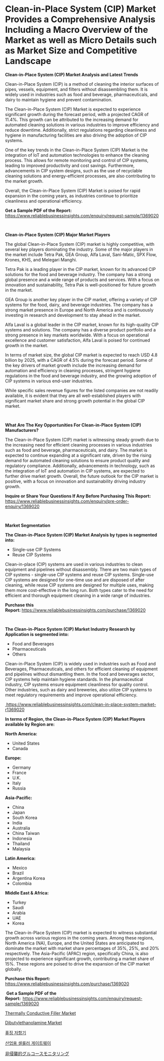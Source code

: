 <p><h1>Clean-in-Place System (CIP) Market Provides a Comprehensive Analysis Including a Macro Overview of the Market as well as Micro Details such as Market Size and Competitive Landscape</h1></p><p><strong>Clean-in-Place System (CIP) Market Analysis and Latest Trends</strong></p>
<p><p>Clean-in-Place System (CIP) is a method of cleaning the interior surfaces of pipes, vessels, equipment, and filters without disassembling them. It is widely used in industries such as food and beverage, pharmaceuticals, and dairy to maintain hygiene and prevent contamination.</p><p>The Clean-in-Place System (CIP) Market is expected to experience significant growth during the forecast period, with a projected CAGR of 11.4%. This growth can be attributed to the increasing demand for automated cleaning solutions in various industries to improve efficiency and reduce downtime. Additionally, strict regulations regarding cleanliness and hygiene in manufacturing facilities are also driving the adoption of CIP systems.</p><p>One of the key trends in the Clean-in-Place System (CIP) Market is the integration of IoT and automation technologies to enhance the cleaning process. This allows for remote monitoring and control of CIP systems, leading to improved productivity and cost savings. Furthermore, advancements in CIP system designs, such as the use of recyclable cleaning solutions and energy-efficient processes, are also contributing to the market growth.</p><p>Overall, the Clean-in-Place System (CIP) Market is poised for rapid expansion in the coming years, as industries continue to prioritize cleanliness and operational efficiency.</p></p>
<p><strong>Get a Sample PDF of the Report:&nbsp;</strong> <a href="https://www.reliablebusinessinsights.com/enquiry/request-sample/1369020">https://www.reliablebusinessinsights.com/enquiry/request-sample/1369020</a></p>
<p>&nbsp;</p>
<p><strong>Clean-in-Place System (CIP) Major Market Players</strong></p>
<p><p>The global Clean-in-Place System (CIP) market is highly competitive, with several key players dominating the industry. Some of the major players in the market include Tetra Pak, GEA Group, Alfa Laval, Sani-Matic, SPX Flow, Krones, KHS, and Melegari Manghi.</p><p>Tetra Pak is a leading player in the CIP market, known for its advanced CIP solutions for the food and beverage industry. The company has a strong global presence and a wide range of products and services. With a focus on innovation and sustainability, Tetra Pak is well-positioned for future growth in the market.</p><p>GEA Group is another key player in the CIP market, offering a variety of CIP systems for the food, dairy, and beverage industries. The company has a strong market presence in Europe and North America and is continuously investing in research and development to stay ahead in the market.</p><p>Alfa Laval is a global leader in the CIP market, known for its high-quality CIP systems and solutions. The company has a diverse product portfolio and a strong presence in key markets worldwide. With a focus on operational excellence and customer satisfaction, Alfa Laval is poised for continued growth in the market.</p><p>In terms of market size, the global CIP market is expected to reach USD 4.8 billion by 2025, with a CAGR of 4.5% during the forecast period. Some of the key drivers of market growth include the increasing demand for automation and efficiency in cleaning processes, stringent hygiene regulations in the food and beverage industry, and the growing adoption of CIP systems in various end-user industries. </p><p>While specific sales revenue figures for the listed companies are not readily available, it is evident that they are all well-established players with significant market share and strong growth potential in the global CIP market.</p></p>
<p>&nbsp;</p>
<p><strong>What Are The Key Opportunities For Clean-in-Place System (CIP) Manufacturers?</strong></p>
<p><p>The Clean-in-Place System (CIP) market is witnessing steady growth due to the increasing need for efficient cleaning processes in various industries such as food and beverage, pharmaceuticals, and dairy. The market is expected to continue expanding at a significant rate, driven by the rising demand for automated cleaning solutions to ensure product quality and regulatory compliance. Additionally, advancements in technology, such as the integration of IoT and automation in CIP systems, are expected to further drive market growth. Overall, the future outlook for the CIP market is positive, with a focus on innovation and sustainability driving industry growth.</p></p>
<p><strong>Inquire or Share Your Questions If Any Before Purchasing This Report:</strong> <a href="https://www.reliablebusinessinsights.com/enquiry/pre-order-enquiry/1369020">https://www.reliablebusinessinsights.com/enquiry/pre-order-enquiry/1369020</a></p>
<p>&nbsp;</p>
<p><strong>Market Segmentation</strong></p>
<p><strong>The Clean-in-Place System (CIP) Market Analysis by types is segmented into:</strong></p>
<p><ul><li>Single-use CIP Systems</li><li>Reuse CIP Systems</li></ul></p>
<p><p>Clean-in-place (CIP) systems are used in various industries to clean equipment and pipelines without disassembly. There are two main types of CIP systems - single-use CIP systems and reuse CIP systems. Single-use CIP systems are designed for one-time use and are disposed of after cleaning, while reuse CIP systems are designed for multiple uses, making them more cost-effective in the long run. Both types cater to the need for efficient and thorough equipment cleaning in a wide range of industries.</p></p>
<p><strong>Purchase this Report:&nbsp;</strong><a href="https://www.reliablebusinessinsights.com/purchase/1369020">https://www.reliablebusinessinsights.com/purchase/1369020</a></p>
<p>&nbsp;</p>
<p><strong>The Clean-in-Place System (CIP) Market Industry Research by Application is segmented into:</strong></p>
<p><ul><li>Food and Beverages</li><li>Pharmaceuticals</li><li>Others</li></ul></p>
<p><p>Clean-in-Place System (CIP) is widely used in industries such as Food and Beverages, Pharmaceuticals, and others for efficient cleaning of equipment and pipelines without dismantling them. In the food and beverages sector, CIP systems help maintain hygiene standards. In the pharmaceutical industry, CIP systems ensure equipment cleanliness for quality control. Other industries, such as dairy and breweries, also utilize CIP systems to meet regulatory requirements and improve operational efficiency.</p></p>
<p><a href="https://www.reliablebusinessinsights.com/clean-in-place-system-market-r1369020">&nbsp;https://www.reliablebusinessinsights.com/clean-in-place-system-market-r1369020</a></p>
<p><strong>In terms of Region, the Clean-in-Place System (CIP) Market Players available by Region are:</strong></p>
<p>
    <p> <strong> North America: </strong>
        <ul>
            <li>United States</li>
            <li>Canada</li>
        </ul>
        </p> 
    <p> <strong> Europe: </strong>
        <ul>
            <li>Germany</li>
            <li>France</li>
            <li>U.K.</li>
            <li>Italy</li>
            <li>Russia</li>
        </ul>
        </p> 
    <p> <strong> Asia-Pacific: </strong>
        <ul>
            <li>China</li>
            <li>Japan</li>
            <li>South Korea</li>
            <li>India</li>
            <li>Australia</li>
            <li>China Taiwan</li>
            <li>Indonesia</li>
            <li>Thailand</li>
            <li>Malaysia</li>
        </ul>
        </p> 
    <p> <strong> Latin America: </strong>
        <ul>
            <li>Mexico</li>
            <li>Brazil</li>
            <li>Argentina Korea</li>
            <li>Colombia</li>
        </ul>
        </p> 
    <p> <strong> Middle East & Africa: </strong>
        <ul>
            <li>Turkey</li>
            <li>Saudi</li>
            <li>Arabia</li>
            <li>UAE</li>
            <li>Korea</li>
        </ul>
    </p>
    </p>
<p><p>The Clean-in-Place System (CIP) market is expected to witness substantial growth across various regions in the coming years. Among these regions, North America (NA), Europe, and the United States are anticipated to dominate the market with market share percentages of 35%, 25%, and 20% respectively. The Asia-Pacific (APAC) region, specifically China, is also projected to experience significant growth, contributing a market share of 15%. These regions are poised to drive the expansion of the CIP market globally.</p></p>
<p><strong>Purchase this Report: </strong><a href="https://www.reliablebusinessinsights.com/purchase/1369020">https://www.reliablebusinessinsights.com/purchase/1369020</a></p>
<p>&nbsp;<strong>Get a Sample PDF of the Report:&nbsp;&nbsp;</strong><a href="https://www.reliablebusinessinsights.com/enquiry/request-sample/1369020">https://www.reliablebusinessinsights.com/enquiry/request-sample/1369020</a></p>
<p><strong></strong></p>
<p><p><a href="https://www.linkedin.com/pulse/global-thermally-conductive-filler-industry-types-applications-1m9bf?trackingId=mTGOI9MXfnJslNyzMToZzw%3D%3D">Thermally Conductive Filler Market</a></p><p><a href="https://www.linkedin.com/pulse/future-trends-global-dibutylethanolamine-market-insights-analysis-psq7f?trackingId=UIfyi398nsDlclgyJ4Ty2w%3D%3D">Dibutylethanolamine Market</a></p><p><a href="https://medium.com/@earnesteidenreichja/%EB%94%94%EC%BD%94%EB%94%A9-%ED%93%A8%EC%A7%95-%EC%A0%80%ED%95%AD%EA%B8%B0-%EC%8B%9C%EC%9E%A5-%EB%A9%94%ED%8A%B8%EB%A6%AD%EC%8A%A4-%EC%8B%9C%EC%9E%A5-%EC%A0%90%EC%9C%A0%EC%9C%A8-%ED%8A%B8%EB%A0%8C%EB%93%9C-%EB%B0%8F-%EC%84%B1%EC%9E%A5-%ED%8C%A8%ED%84%B4-d05ae1edfadc">퓨징 저항기</a></p><p><a href="https://medium.com/@midge5687567/%EC%82%B0%EC%97%85%EC%9A%A9-%EC%85%80%EB%A3%B0%EB%9F%AC-%EA%B2%8C%EC%9D%B4%ED%8A%B8%EC%9B%A8%EC%9D%B4-%EC%8B%9C%EC%9E%A5%EC%9D%80-%EC%8B%9C%EC%9E%A5-%EC%A0%90%EC%9C%A0%EC%9C%A8-%EC%8B%9C%EC%9E%A5-%EB%8F%99%ED%96%A5-%EB%B0%8F-%EC%8B%9C%EC%9E%A5-%EC%84%B1%EC%9E%A5%EC%97%90-%EB%8C%80%ED%95%9C-%EC%A0%95%EB%B3%B4%EB%A5%BC-%EC%A0%9C%EA%B3%B5%ED%95%A9%EB%8B%88%EB%8B%A4-3a7fb3bc2748">산업용 셀룰러 게이트웨이</a></p><p><a href="https://medium.com/@oliveyew35/%E9%9D%9E%E4%BE%B5%E8%A5%B2%E7%9A%84%E3%81%AA%E3%82%B0%E3%83%AB%E3%82%B3%E3%83%BC%E3%82%B9%E3%83%A2%E3%83%8B%E3%82%BF%E3%83%AA%E3%83%B3%E3%82%B0%E5%B8%82%E5%A0%B4%E3%83%AC%E3%83%9D%E3%83%BC%E3%83%88%E3%81%AF-%E3%81%93%E3%81%AE%E5%B8%82%E5%A0%B4%E3%81%AE%E6%9C%80%E6%96%B0%E3%81%AE%E3%83%88%E3%83%AC%E3%83%B3%E3%83%89%E3%81%A8%E6%88%90%E9%95%B7%E6%A9%9F%E4%BC%9A%E3%82%92%E6%98%8E%E3%82%89%E3%81%8B%E3%81%AB%E3%81%97%E3%81%A6%E3%81%84%E3%81%BE%E3%81%99-eb60a457e418">非侵襲的グルコースモニタリング</a></p></p>